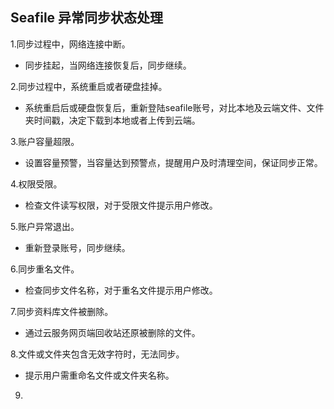 ## Seafile 异常同步状态处理

1.同步过程中，网络连接中断。
  - 同步挂起，当网络连接恢复后，同步继续。
  
2.同步过程中，系统重启或者硬盘挂掉。
  - 系统重启后或硬盘恢复后，重新登陆seafile账号，对比本地及云端文件、文件夹时间戳，决定下载到本地或者上传到云端。
  
3.账户容量超限。
  - 设置容量预警，当容量达到预警点，提醒用户及时清理空间，保证同步正常。
  
4.权限受限。
  - 检查文件读写权限，对于受限文件提示用户修改。

5.账户异常退出。
  - 重新登录账号，同步继续。
  
6.同步重名文件。
  - 检查同步文件名称，对于重名文件提示用户修改。

7.同步资料库文件被删除。
  - 通过云服务网页端回收站还原被删除的文件。
 
8.文件或文件夹包含无效字符时，无法同步。
  - 提示用户需重命名文件或文件夹名称。
  
9.


